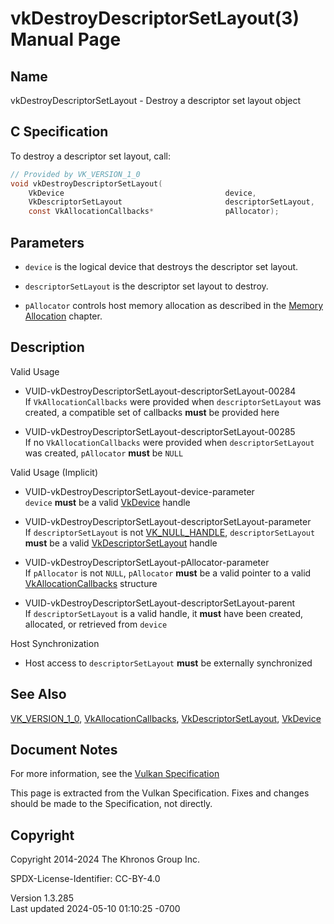 # vkDestroyDescriptorSetLayout(3) Manual Page

## Name

vkDestroyDescriptorSetLayout - Destroy a descriptor set layout object



## <a href="#_c_specification" class="anchor"></a>C Specification

To destroy a descriptor set layout, call:

``` c
// Provided by VK_VERSION_1_0
void vkDestroyDescriptorSetLayout(
    VkDevice                                    device,
    VkDescriptorSetLayout                       descriptorSetLayout,
    const VkAllocationCallbacks*                pAllocator);
```

## <a href="#_parameters" class="anchor"></a>Parameters

- `device` is the logical device that destroys the descriptor set
  layout.

- `descriptorSetLayout` is the descriptor set layout to destroy.

- `pAllocator` controls host memory allocation as described in the <a
  href="https://registry.khronos.org/vulkan/specs/1.3-extensions/html/vkspec.html#memory-allocation"
  target="_blank" rel="noopener">Memory Allocation</a> chapter.

## <a href="#_description" class="anchor"></a>Description

Valid Usage

- <a href="#VUID-vkDestroyDescriptorSetLayout-descriptorSetLayout-00284"
  id="VUID-vkDestroyDescriptorSetLayout-descriptorSetLayout-00284"></a>
  VUID-vkDestroyDescriptorSetLayout-descriptorSetLayout-00284  
  If `VkAllocationCallbacks` were provided when `descriptorSetLayout`
  was created, a compatible set of callbacks **must** be provided here

- <a href="#VUID-vkDestroyDescriptorSetLayout-descriptorSetLayout-00285"
  id="VUID-vkDestroyDescriptorSetLayout-descriptorSetLayout-00285"></a>
  VUID-vkDestroyDescriptorSetLayout-descriptorSetLayout-00285  
  If no `VkAllocationCallbacks` were provided when `descriptorSetLayout`
  was created, `pAllocator` **must** be `NULL`

Valid Usage (Implicit)

- <a href="#VUID-vkDestroyDescriptorSetLayout-device-parameter"
  id="VUID-vkDestroyDescriptorSetLayout-device-parameter"></a>
  VUID-vkDestroyDescriptorSetLayout-device-parameter  
  `device` **must** be a valid [VkDevice](https://registry.khronos.org/vulkan/specs/1.3-extensions/man/html/VkDevice.html) handle

- <a
  href="#VUID-vkDestroyDescriptorSetLayout-descriptorSetLayout-parameter"
  id="VUID-vkDestroyDescriptorSetLayout-descriptorSetLayout-parameter"></a>
  VUID-vkDestroyDescriptorSetLayout-descriptorSetLayout-parameter  
  If `descriptorSetLayout` is not [VK_NULL_HANDLE](https://registry.khronos.org/vulkan/specs/1.3-extensions/man/html/VK_NULL_HANDLE.html),
  `descriptorSetLayout` **must** be a valid
  [VkDescriptorSetLayout](https://registry.khronos.org/vulkan/specs/1.3-extensions/man/html/VkDescriptorSetLayout.html) handle

- <a href="#VUID-vkDestroyDescriptorSetLayout-pAllocator-parameter"
  id="VUID-vkDestroyDescriptorSetLayout-pAllocator-parameter"></a>
  VUID-vkDestroyDescriptorSetLayout-pAllocator-parameter  
  If `pAllocator` is not `NULL`, `pAllocator` **must** be a valid
  pointer to a valid [VkAllocationCallbacks](https://registry.khronos.org/vulkan/specs/1.3-extensions/man/html/VkAllocationCallbacks.html)
  structure

- <a href="#VUID-vkDestroyDescriptorSetLayout-descriptorSetLayout-parent"
  id="VUID-vkDestroyDescriptorSetLayout-descriptorSetLayout-parent"></a>
  VUID-vkDestroyDescriptorSetLayout-descriptorSetLayout-parent  
  If `descriptorSetLayout` is a valid handle, it **must** have been
  created, allocated, or retrieved from `device`

Host Synchronization

- Host access to `descriptorSetLayout` **must** be externally
  synchronized

## <a href="#_see_also" class="anchor"></a>See Also

[VK_VERSION_1_0](https://registry.khronos.org/vulkan/specs/1.3-extensions/man/html/VK_VERSION_1_0.html),
[VkAllocationCallbacks](https://registry.khronos.org/vulkan/specs/1.3-extensions/man/html/VkAllocationCallbacks.html),
[VkDescriptorSetLayout](https://registry.khronos.org/vulkan/specs/1.3-extensions/man/html/VkDescriptorSetLayout.html),
[VkDevice](https://registry.khronos.org/vulkan/specs/1.3-extensions/man/html/VkDevice.html)

## <a href="#_document_notes" class="anchor"></a>Document Notes

For more information, see the <a
href="https://registry.khronos.org/vulkan/specs/1.3-extensions/html/vkspec.html#vkDestroyDescriptorSetLayout"
target="_blank" rel="noopener">Vulkan Specification</a>

This page is extracted from the Vulkan Specification. Fixes and changes
should be made to the Specification, not directly.

## <a href="#_copyright" class="anchor"></a>Copyright

Copyright 2014-2024 The Khronos Group Inc.

SPDX-License-Identifier: CC-BY-4.0

Version 1.3.285  
Last updated 2024-05-10 01:10:25 -0700
